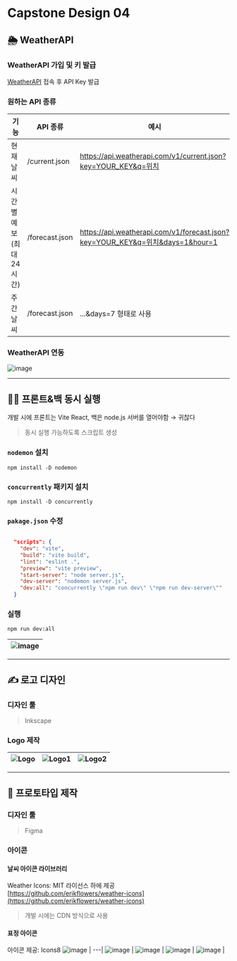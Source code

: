 # Capstone Design 04

## 🌦️ WeatherAPI
### WeatherAPI 가입 및 키 발급
[WeatherAPI](https://www.weatherapi.com) 접속 후 API Key 발급

### 원하는 API 종류
기능 | API 종류 | 예시
---|---|---
현재 날씨	| /current.json | https://api.weatherapi.com/v1/current.json?key=YOUR_KEY&q=위치
시간별 예보 (최대 24시간) | /forecast.json |	https://api.weatherapi.com/v1/forecast.json?key=YOUR_KEY&q=위치&days=1&hour=1
주간 날씨 | /forecast.json | ...&days=7 형태로 사용

### WeatherAPI 연동
![image](https://github.com/user-attachments/assets/71a2ad95-4673-4953-8290-3724ced1b798)

---
## 🧑‍💻 프론트&백 동시 실행
개발 시에 프론트는 Vite React, 백은 node.js 서버를 열어야함 → 귀찮다
> 동시 실행 가능하도록 스크립트 생성

### `nodemon` 설치
```
npm install -D nodemon
```

### `concurrently` 패키지 설치
```
npm install -D concurrently
```

### `pakage.json` 수정
```json

  "scripts": {
    "dev": "vite",
    "build": "vite build",
    "lint": "eslint .",
    "preview": "vite preview",
    "start-server": "node server.js",
    "dev-server": "nodemon server.js",
    "dev:all": "concurrently \"npm run dev\" \"npm run dev-server\""
  }
```

### 실행
```
npm run dev:all
```
![image](https://github.com/user-attachments/assets/9770003e-2010-463a-b559-fcd22afef040) |
---|

---
## ✍️ 로고 디자인
### 디자인 툴
> Inkscape

### Logo 제작
![Logo](https://github.com/user-attachments/assets/62fa522f-b5a7-4229-93ec-a355b7662408)| ![Logo1](https://github.com/user-attachments/assets/be4fcd6a-64f2-4190-ae41-980d2025be04) | ![Logo2](https://github.com/user-attachments/assets/6a64eea7-7c7d-49f6-8341-0e8e159a84e2)
---|---|---

---
## 🎨 프로토타입 제작
### 디자인 툴
> Figma

### 아이콘 
#### 날씨 아이콘 라이브러리
Weather Icons: MIT 라이선스 하에 제공 [https://github.com/erikflowers/weather-icons](https://github.com/erikflowers/weather-icons)
> 개발 시에는 CDN 방식으로 사용

#### 표정 아이콘
아이콘 제공: Icons8
![image](https://github.com/user-attachments/assets/676defa1-147a-40b4-a864-43bda668e075) |
---|
![image](https://github.com/user-attachments/assets/e247dba1-b2a7-4779-8e84-31a540fe4154) |
![image](https://github.com/user-attachments/assets/8cef286e-cb17-4d16-8552-1af8eeecc96a) |
![image](https://github.com/user-attachments/assets/8910f7b0-1889-43ff-a1a7-b5fb3cec5a6c) |
![image](https://github.com/user-attachments/assets/a89c1160-270a-42eb-a779-b21c5a9f835b) |



